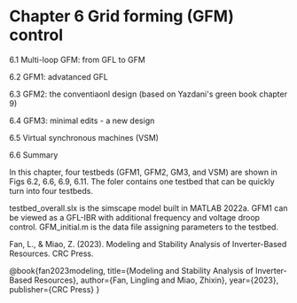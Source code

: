 # Chapter 6 Grid forming (GFM) control

6.1 Multi-loop GFM: from GFL to GFM 

6.2 GFM1: advatanced GFL

6.3 GFM2: the conventiaonl design (based on Yazdani's green book chapter 9)

6.4 GFM3: minimal edits - a new design 

6.5 Virtual synchronous machines (VSM)

6.6 Summary

In this chapter, four testbeds (GFM1, GFM2, GM3, and VSM) are shown in Figs 6.2, 6.6, 6.9, 6.11.
The foler contains one testbed that can be quickly turn into four testbeds.

testbed_overall.slx is the simscape model built in MATLAB 2022a. GFM1 can be viewed as a GFL-IBR with additional frequency and voltage droop control. 
GFM_initial.m is the data file assigning parameters to the testbed. 

Fan, L., & Miao, Z. (2023). Modeling and Stability Analysis of Inverter-Based Resources. CRC Press.

@book{fan2023modeling,
  title={Modeling and Stability Analysis of Inverter-Based Resources},
  author={Fan, Lingling and Miao, Zhixin},
  year={2023},
  publisher={CRC Press}
}
